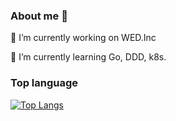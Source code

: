### About me 👋
🔭 I’m currently working on WED.Inc

🌱 I’m currently learning Go, DDD, k8s.


### Top language
[![Top Langs](https://github-readme-stats.vercel.app/api/top-langs/?username=TonoFumi)](https://github.com/anuraghazra/github-readme-stats)


<!--
**TonoFumi/TonoFumi** is a ✨ _special_ ✨ repository because its `README.md` (this file) appears on your GitHub profile.

Here are some ideas to get you started:
- 👯 I’m looking to collaborate on ...
- 🤔 I’m looking for help with ...
- 💬 Ask me about ...
- 📫 How to reach me: ...
- 😄 Pronouns: ...
- ⚡ Fun fact: ...
-->
